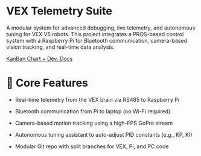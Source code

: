 # VEX Telemetry Suite

A modular system for advanced debugging, live telemetry, and autonomous tuning for VEX V5 robots. This project integrates a PROS-based control system with a Raspberry Pi for Bluetooth communication, camera-based vision tracking, and real-time data analysis.

[KanBan Chart + Dev. Docs](https://www.notion.so/Doral-Telemetry-Features-Kanban-1fb83b8a79dd807db376e0dae9aa1ce0)

# 🧠 Core Features

   - Real-time telemetry from the VEX brain via RS485 to Raspberry Pi

   - Bluetooth communication from Pi to laptop (no Wi-Fi required)

   - Camera-based motion tracking using a high-FPS GoPro stream

  -  Autonomous tuning assistant to auto-adjust PID constants (e.g., KP, KI)

 -   Modular Git repo with split branches for VEX, Pi, and PC code
